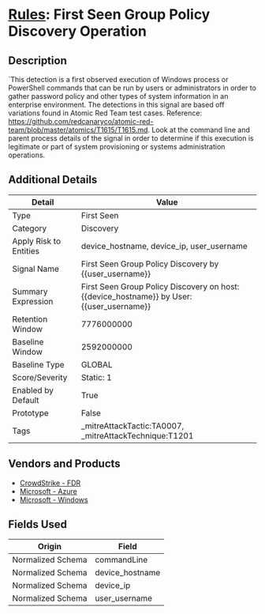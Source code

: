 # [Rules](README.md): First Seen Group Policy Discovery Operation

## Description
`This detection is a first observed execution of Windows process or PowerShell commands that can be run by users or administrators in order to gather password policy and other types of system information in an enterprise environment. The detections in this signal are based off variations found in Atomic Red Team test cases. Reference:  https://github.com/redcanaryco/atomic-red-team/blob/master/atomics/T1615/T1615.md. Look at the command line and parent process details of the signal in order to determine if this execution is legitimate or part of system provisioning or systems administration operations.

## Additional Details
|Detail|Value|
|----|----|
|Type|First Seen|
|Category|Discovery|
|Apply Risk to Entities|device_hostname, device_ip, user_username|
|Signal Name|First Seen Group Policy Discovery by {{user_username}}|
|Summary Expression|First Seen Group Policy Discovery on host: {{device_hostname}} by User: {{user_username}}|
|Retention Window|7776000000|
|Baseline Window|2592000000|
|Baseline Type|GLOBAL|
|Score/Severity|Static: 1|
|Enabled by Default|True|
|Prototype|False|
|Tags|_mitreAttackTactic:TA0007, _mitreAttackTechnique:T1201|
## Vendors and Products
- [CrowdStrike - FDR](../products/569a3a44-c29f-492e-bcf4-5dc04e2ab0f3.md)
- [Microsoft - Azure](../products/a1225af5-e778-4068-a9a2-47da93d1ff24.md)
- [Microsoft - Windows](../products/1ff7546c-cb36-4a24-87f7-89d2cecc5761.md)


## Fields Used

|Origin|Field|
|----|----|
|Normalized Schema|commandLine|
|Normalized Schema|device_hostname|
|Normalized Schema|device_ip|
|Normalized Schema|user_username|


